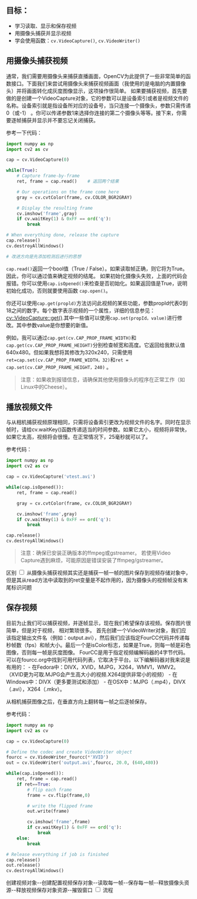 ## 目标：

- 学习读取、显示和保存视频
- 用摄像头捕获并显示视频
- 学会使用函数：`cv.VideoCapture()`, `cv.VideoWriter()`

## 用摄像头捕获视频

通常，我们需要用摄像头来捕获直播画面，OpenCV为此提供了一些非常简单的函数接口。下面我们来尝试用摄像头来捕获视频画面（我使用的是电脑的内置摄像头）并将画面转化成灰度图像显示，这项操作很简单。 如果要捕获视频，首先要做的是创建一个VideoCapture对象，它的参数可以是设备索引或者是视频文件的名称。设备索引就是指设备所对应的设备号，当只连接一个摄像头，参数只需传递0（或-1） 。你可以传递参数1来选择你连接的第二个摄像头等等。接下来，你需要逐帧捕获并显示并不要忘记关闭捕获。

参考一下代码：

```python
import numpy as np
import cv2 as cv

cap = cv.VideoCapture(0)

while(True):
    # Capture frame-by-frame   
    ret, frame = cap.read()    # 返回两个结果  

    # Our operations on the frame come here
    gray = cv.cvtColor(frame, cv.COLOR_BGR2GRAY)

    # Display the resulting frame
    cv.imshow('frame',gray)
    if cv.waitKey(1) & 0xFF == ord('q'):
        break

# When everything done, release the capture
cap.release()
cv.destroyAllWindows()

# 改进方向是先添加检测后进行的思想
```

`cap.read()`返回一个bool值（True / False）。如果读取帧正确，则它将为True。因此，你可以通过值来确定视频的结尾。 如果初始化摄像头失败，上面的代码会报错。你可以使用`cap.isOpened()`来检查是否初始化。如果返回值是True，说明初始化成功，否则就要使用函数 `cap.open()`。

你还可以使用`cap.get(propld)`方法访问此视频的某些功能，参数propId代表0到18之间的数字。每个数字表示视频的一个属性，详细的信息参见：[cv::VideoCapture::get()](https://docs.opencv.org/4.0.0/d8/dfe/classcv_1_1VideoCapture.html#aa6480e6972ef4c00d74814ec841a2939).其中一些值可以使用`cap.set(propId，value)`进行修改。其中参数value是你想要的新值。

例如，我可以通过`cap.get(cv.CAP_PROP_FRAME_WIDTH)`和`cap.get(cv.CAP_PROP_FRAME_HEIGHT)`分别检查帧宽和高度。它返回给我默认值640x480。但如果我想将其修改为320x240，只需使用`ret=cap.set(cv.CAP_PROP_FRAME_WIDTH，32)`和`ret = cap.set(cv.CAP_PROP_FRAME_HEIGHT，240)` 。

> 注意：如果收到报错信息，请确保其他使用摄像头的程序在正常工作（如Linux中的Cheese）。

## 播放视频文件

与从相机捕获视频原理相同，只需将设备索引更改为视频文件的名字。同时在显示帧时，请给cv.waitKey()函数传递适当的时间参数。如果它太小，视频将非常快，如果它太高，视频将会很慢。在正常情况下，25毫秒就可以了。

参考代码：

```python
import numpy as np
import cv2 as cv

cap = cv.VideoCapture('vtest.avi')

while(cap.isOpened()):
    ret, frame = cap.read()

    gray = cv.cvtColor(frame, cv.COLOR_BGR2GRAY)

    cv.imshow('frame',gray)
    if cv.waitKey(1) & 0xFF == ord('q'):
        break

cap.release()
cv.destroyAllWindows()
```

> 注意：确保已安装正确版本的ffmpeg或gstreamer。 若使用Video Capture遇到麻烦，可能原因是错误安装了ffmpeg/gstreamer。

<label class="ob-comment" title="" style=""> 区别 <input type="checkbox"> <span style="">从摄像头捕获视频其实还是捕获一帧一帧的图片保存到视频存储对象中，但是其从read方法中读取到的ret变量是不起作用的，因为摄像头的视频帧没有末尾标识问题 </span></label>
## 保存视频

目前为止我们可以捕获视频，并逐帧显示，现在我们希望保存该视频。保存图片很简单，但是对于视频， 相对繁琐很多。 首先创建一个VideoWriter对象，我们应该指定输出文件名（例如：output.avi），然后我们应该指定FourCC代码并传递每秒帧数（fps）和帧大小。最后一个是isColor标志，如果是True，则每一帧是彩色图像，否则每一帧是灰度图像。 FourCC是用于指定视频编解码器的4字节代码。可以在fourcc.org中找到可用代码列表，它取决于平台。以下编解码器对我来说是有用的： - 在Fedora中：DIVX，XVID，MJPG，X264，WMV1，WMV2。（XVID更为可取.MJPG会产生高大小的视频.X264提供非常小的视频） - 在Windows中：DIVX（更多要测试和添加） - 在OSX中：MJPG（.mp4），DIVX（.avi），X264（.mkv）。

从相机捕获图像之后，在垂直方向上翻转每一帧之后逐帧保存。

参考代码：

```python
import numpy as np
import cv2 as cv

cap = cv.VideoCapture(0)

# Define the codec and create VideoWriter object
fourcc = cv.VideoWriter_fourcc(*'XVID')
out = cv.VideoWriter('output.avi',fourcc, 20.0, (640,480))

while(cap.isOpened()):
    ret, frame = cap.read()
    if ret==True:
	    # flip each frame
        frame = cv.flip(frame,0)

        # write the flipped frame
        out.write(frame)

        cv.imshow('frame',frame)
        if cv.waitKey(1) & 0xFF == ord('q'):
            break
    else:
        break

# Release everything if job is finished
cap.release()
out.release()
cv.destroyAllWindows()

```

<label class="ob-comment" title="" style=""> 创建视频对象--创建配置视频保存对象--读取每一帧--保存每一帧--释放摄像头资源--释放视频保存对象资源--摧毁窗口 <input type="checkbox"> <span style=""> 流程 </span></label>